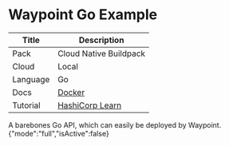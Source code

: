 # Waypoint Go Example

| Title    | Description                                                                          |
| -------- | ------------------------------------------------------------------------------------ |
| Pack     | Cloud Native Buildpack                                                               |
| Cloud    | Local                                                                                |
| Language | Go                                                                                   |
| Docs     | [Docker](https://www.waypointproject.io/plugins/docker)                              |
| Tutorial | [HashiCorp Learn](https://learn.hashicorp.com/tutorials/waypoint/get-started-docker) |

A barebones Go API, which can easily be deployed by Waypoint.
{"mode":"full","isActive":false}